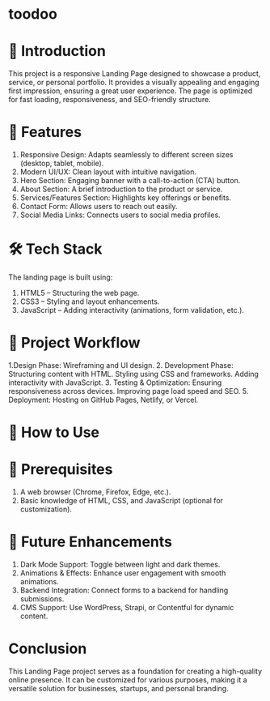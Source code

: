 # toodoo

# 🚀 Introduction
This project is a responsive Landing Page designed to showcase a product, service, or personal portfolio. It provides a visually appealing and engaging first impression, ensuring a great user experience. The page is optimized for fast loading, responsiveness, and SEO-friendly structure.

# 🎯 Features
1. Responsive Design: Adapts seamlessly to different screen sizes (desktop, tablet, mobile).
2. Modern UI/UX: Clean layout with intuitive navigation.
3. Hero Section: Engaging banner with a call-to-action (CTA) button.
4. About Section: A brief introduction to the product or service.
5. Services/Features Section: Highlights key offerings or benefits.
6. Contact Form: Allows users to reach out easily.
7. Social Media Links: Connects users to social media profiles.

# 🛠️ Tech Stack
The landing page is built using:
1. HTML5 – Structuring the web page.
2. CSS3 – Styling and layout enhancements.
3. JavaScript – Adding interactivity (animations, form validation, etc.).

# 🔄 Project Workflow
1.Design Phase:
Wireframing and UI design.
2. Development Phase:
Structuring content with HTML.
Styling using CSS and frameworks.
Adding interactivity with JavaScript.
3. Testing & Optimization:
Ensuring responsiveness across devices.
Improving page load speed and SEO.
5. Deployment:
Hosting on GitHub Pages, Netlify, or Vercel.

# 📌 How to Use
# 🔧 Prerequisites
1. A web browser (Chrome, Firefox, Edge, etc.).
2. Basic knowledge of HTML, CSS, and JavaScript (optional for customization).

# 🚀 Future Enhancements
1. Dark Mode Support: Toggle between light and dark themes.
2. Animations & Effects: Enhance user engagement with smooth animations.
3. Backend Integration: Connect forms to a backend for handling submissions.
4. CMS Support: Use WordPress, Strapi, or Contentful for dynamic content.

# Conclusion
This Landing Page project serves as a foundation for creating a high-quality online presence. It can be customized for various purposes, making it a versatile solution for businesses, startups, and personal branding. 

